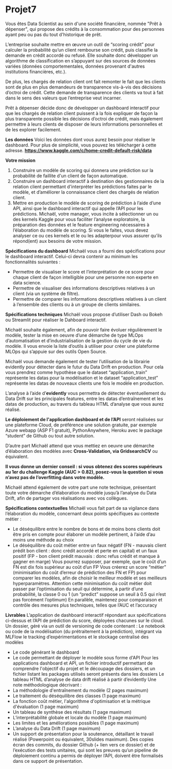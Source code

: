 # Projet7

Vous êtes Data Scientist au sein d'une société financière, nommée "Prêt à dépenser", qui propose des crédits à la consommation pour des personnes ayant peu ou pas du tout d'historique de prêt.

L’entreprise souhaite mettre en œuvre un outil de “scoring crédit” pour calculer la probabilité qu’un client rembourse son crédit, puis classifie la demande en crédit accordé ou refusé. Elle souhaite donc développer un algorithme de classification en s’appuyant sur des sources de données variées (données comportementales, données provenant d'autres institutions financières, etc.).

De plus, les chargés de relation client ont fait remonter le fait que les clients sont de plus en plus demandeurs de transparence vis-à-vis des décisions d’octroi de crédit. Cette demande de transparence des clients va tout à fait dans le sens des valeurs que l’entreprise veut incarner.

Prêt à dépenser décide donc de développer un dashboard interactif pour que les chargés de relation client puissent à la fois expliquer de façon la plus transparente possible les décisions d’octroi de crédit, mais également permettre à leurs clients de disposer de leurs informations personnelles et de les explorer facilement. 

**Les données**
Voici les données dont vous aurez besoin pour réaliser le dashboard. Pour plus de simplicité, vous pouvez les télécharger à cette adresse. **https://www.kaggle.com/c/home-credit-default-risk/data**

**Votre mission**
1. Construire un modèle de scoring qui donnera une prédiction sur la probabilité de faillite d'un client de façon automatique.
2. Construire un dashboard interactif à destination des gestionnaires de la relation client permettant d'interpréter les prédictions faites par le modèle, et d’améliorer la connaissance client des chargés de relation client.
3. Mettre en production le modèle de scoring de prédiction à l’aide d’une API, ainsi que le dashboard interactif qui appelle l’API pour les prédictions.
Michaël, votre manager, vous incite à sélectionner un ou des kernels Kaggle pour vous faciliter l’analyse exploratoire, la préparation des données et le feature engineering nécessaires à l’élaboration du modèle de scoring. Si vous le faites, vous devez analyser ce ou ces kernels et le ou les adapterpour vous assurer qu’ils répond(ent) aux besoins de votre mission.

**Spécifications du dashboard**
Michaël vous a fourni des spécifications pour le dashboard interactif. Celui-ci devra contenir au minimum les fonctionnalités suivantes :

- Permettre de visualiser le score et l’interprétation de ce score pour chaque client de façon intelligible pour une personne non experte en data science.
- Permettre de visualiser des informations descriptives relatives à un client (via un système de filtre).
- Permettre de comparer les informations descriptives relatives à un client à l’ensemble des clients ou à un groupe de clients similaires.

**Spécifications techniques**
Michaël vous propose d’utiliser Dash ou Bokeh ou Streamlit pour réaliser le Dahboard interactif.

Michaël souhaite également, afin de pouvoir faire évoluer régulièrement le modèle, tester la mise en oeuvre d’une démarche de type MLOps d’automatisation et d’industrialisation de la gestion du cycle de vie du modèle. Il vous envoie la liste d’outils à utiliser pour créer une plateforme MLOps qui s’appuie sur des outils Open Source. 

Michaël vous demande également de tester l’utilisation de la librairie evidently pour détecter dans le futur du Data Drift en production. Pour cela vous prendrez comme hypothèse que le dataset “application_train” représente les datas pour la modélisation et le dataset “application_test” représente les datas de nouveaux clients une fois le modèle en production. 

L’analyse à l’aide d’**evidently** vous permettra de détecter éventuellement du Data Drift sur les principales features, entre les datas d’entraînement et les datas de production, au travers du tableau HTML d’analyse que vous aurez réalisé.

**Le déploiement de l'application dashboard et de l’API** seront réalisées sur une plateforme Cloud, de préférence une solution gratuite, par exemple Azure webapp (ASP F1 gratuit), PythonAnywhere, Heroku avec le package “student” de Github ou tout autre solution.

D’autre part Michaël attend que vous mettiez en oeuvre une démarche d’élaboration des modèles avec **Cross-Validation, via GridsearchCV** ou équivalent.

**Il vous donne un dernier conseil : si vous obtenez des scores supérieurs au 1er du challenge Kaggle (AUC > 0.82), posez-vous la question si vous n’avez pas de l’overfitting dans votre modèle.**

Michaël attend également de votre part une note technique, présentant toute votre démarche d’élaboration du modèle jusqu’à l’analyse du Data Drift, afin de partager vos réalisations avec vos collègues. 

**Spécifications contextuelles**
Michaël vous fait part de sa vigilance dans l’élaboration du modèle, concernant deux points spécifiques au contexte métier : 

- Le déséquilibre entre le nombre de bons et de moins bons clients doit être pris en compte pour élaborer un modèle pertinent, à l’aide d’au moins une méthode au choix
- Le déséquilibre du coût métier entre un faux négatif (FN - mauvais client prédit bon client : donc crédit accordé et perte en capital) et un faux positif (FP - bon client prédit mauvais : donc refus crédit et manque à gagner en marge)
Vous pourrez supposer, par exemple, que le coût d’un FN est dix fois supérieur au coût d’un FP
Vous créerez un score “métier” (minimisation du coût d’erreur de prédiction des FN et FP) pour comparer les modèles, afin de choisir le meilleur modèle et ses meilleurs hyperparamètres. Attention cette minimisation du coût métier doit passer par l’optimisation du seuil qui détermine, à partir d’une probabilité, la classe 0 ou 1 (un “predict” suppose un seuil à 0.5 qui n’est pas forcément l’optimum)
En parallèle, maintenez pour comparaison et contrôle des mesures plus techniques, telles que l’AUC et l’accuracy

**Livrables**
L’application de dashboard interactif répondant aux spécifications ci-dessus et l’API de prédiction du score, déployées chacunes sur le cloud.
Un dossier, géré via un outil de versioning de code contenant :
Le notebook ou code de la modélisation (du prétraitement à la prédiction), intégrant via MLFlow le tracking d’expérimentations et le stockage centralisé des modèles
- Le code générant le dashboard
- Le code permettant de déployer le modèle sous forme d'API
Pour les applications dashboard et API, un fichier introductif permettant de comprendre l'objectif du projet et le découpage des dossiers, et un fichier listant les packages utilisés seront présents dans les dossiers
Le tableau HTML d’analyse de data drift réalisé à partir d’evidently
Une note méthodologique décrivant :
- La méthodologie d'entraînement du modèle (2 pages maximum)
- Le traitement du déséquilibre des classes (1 page maximum)
- La fonction coût métier, l'algorithme d'optimisation et la métrique d'évaluation (1 page maximum)
- Un tableau de synthèse des résultats (1 page maximum)
- L’interprétabilité globale et locale du modèle (1 page maximum)
- Les limites et les améliorations possibles (1 page maximum)
- L’analyse du Data Drift (1 page maximum)
- Un support de présentation pour la soutenance, détaillant le travail réalisé (Powerpoint ou équivalent, 30slides maximum).
Des copies écran des commits, du dossier Github (+ lien vers ce dossier) et de l’exécution des tests unitaires, qui sont les preuves qu’un pipeline de déploiement continu a permis de déployer l’API, doivent être formalisés dans ce support de présentation.
